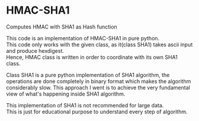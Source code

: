 # HMAC-SHA1
Computes HMAC with SHA1 as Hash function

This code is an implementation of HMAC-SHA1 in pure python.<br>
This code only works with the given class, as it(class SHA1) takes ascii input and produce hexdigest.<br>
Hence, HMAC class is written in order to coordinate with its own SHA1 class.

Class SHA1 is a pure python implementation of SHA1 algorithm, the operations are done completely in binary format which makes the algorithm considerably slow. This approach I went is to achieve the very fundamental view of what's happening inside SHA1 algorithm.

This implementation of SHA1 is not recommended for large data.<br>
This is just for educational purpose to understand every step of algorithm.
